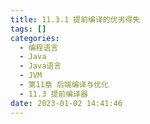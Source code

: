 ```yaml
---
title: 11.3.1 提前编译的优劣得失
tags: []
categories:
  - 编程语言
  - Java
  - Java语言
  - JVM
  - 第11章 后端编译与优化
  - 11.3 提前编译器
date: 2023-01-02 14:41:46
---
```

